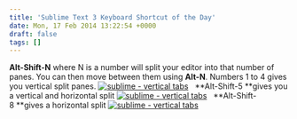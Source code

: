 ```yaml
---
title: 'Sublime Text 3 Keyboard Shortcut of the Day'
date: Mon, 17 Feb 2014 13:22:54 +0000
draft: false
tags: []
---
```


**Alt-Shift-N** where N is a number will split your editor into that number of panes. You can then move between them using **Alt-N**. Numbers 1 to 4 gives you vertical split panes. [![sublime - vertical tabs](http://jajeffries.files.wordpress.com/2014/02/sublime-vertical-tabs.png?w=300)](http://jajeffries.files.wordpress.com/2014/02/sublime-vertical-tabs.png)   **Alt-Shift-5 **gives you a vertical and horizontal split [![sublime - vertical tabs](http://jajeffries.files.wordpress.com/2014/02/sublime-vertical-tabs1.png?w=300)](http://jajeffries.files.wordpress.com/2014/02/sublime-vertical-tabs1.png)   **Alt-Shift-8 **gives a horizontal split [![sublime - vertical tabs](http://jajeffries.files.wordpress.com/2014/02/sublime-vertical-tabs2.png?w=300)](http://jajeffries.files.wordpress.com/2014/02/sublime-vertical-tabs2.png)